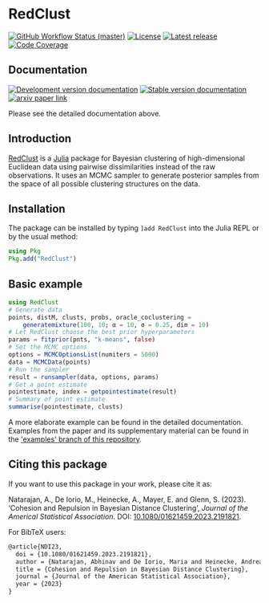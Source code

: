 # RedClust

[![GitHub Workflow Status (master)][github-CI-img]][github-CI-url]
[![License][license-img]][license-url]
[![Latest release][release-img]][release-url]
[![Code Coverage][codecov-img]][codecov-url]

## Documentation 

[![Development version documentation][docs-dev-img]][docs-dev-url]
[![Stable version documentation][docs-stable-img]][docs-stable-url]
[![arxiv paper link][arxiv-img]][arxiv-url]

Please see the detailed documentation above. 

## Introduction

[RedClust](https://github.com/abhinavnatarajan/RedClust.jl) is a [Julia](https://julialang.org/) package for Bayesian clustering of high-dimensional Euclidean data using pairwise dissimilarities instead of the raw observations. It uses an MCMC sampler to generate posterior samples from the space of all possible clustering structures on the data. 

## Installation
The package can be installed by typing `]add RedClust` into the Julia REPL or by the usual method:
```julia
using Pkg
Pkg.add("RedClust")
```

## Basic example
```julia
using RedClust
# Generate data
points, distM, clusts, probs, oracle_coclustering = 
	generatemixture(100, 10; α = 10, σ = 0.25, dim = 10)
# Let RedClust choose the best prior hyperparameters
params = fitprior(pnts, "k-means", false)
# Set the MCMC options
options = MCMCOptionsList(numiters = 5000)
data = MCMCData(points)
# Run the sampler
result = runsampler(data, options, params)
# Get a point estimate 
pointestimate, index = getpointestimate(result)
# Summary of point estimate
summarise(pointestimate, clusts)
```
A more elaborate example can be found in the detailed documentation. Examples from the paper and its supplementary material can be found in the ['examples' branch of this repository](https://github.com/abhinavnatarajan/RedClust.jl/tree/examples).

## Citing this package
If you want to use this package in your work, please cite it as:

Natarajan, A., De Iorio, M., Heinecke, A., Mayer, E. and Glenn, S. (2023). ‘Cohesion and Repulsion in Bayesian Distance Clustering’, _Journal of the Americal Statistical Association_. DOI: [10.1080/01621459.2023.2191821](https://doi.org/10.1080/01621459.2023.2191821).

For BibTeX users:

```latex
@article{NDI23,
  doi = {10.1080/01621459.2023.2191821},
  author = {Natarajan, Abhinav and De Iorio, Maria and Heinecke, Andreas and Mayer, Emanuel and Glenn, Simon},
  title = {Cohesion and Repulsion in Bayesian Distance Clustering},
  journal = {Journal of the American Statistical Association},
  year = {2023}
}
```

[github-CI-img]: https://img.shields.io/github/actions/workflow/status/abhinavnatarajan/RedClust.jl/CI.yml?logo=github&labelColor=222222
[github-CI-url]: https://github.com/abhinavnatarajan/RedClust.jl/actions/workflows/CI.yml

[codecov-img]: https://img.shields.io/codecov/c/github/abhinavnatarajan/RedClust.jl?logo=codecov&labelColor=222222&logoColor=white
[codecov-url]: https://app.codecov.io/gh/abhinavnatarajan/RedClust.jl/

[release-img]: https://img.shields.io/github/v/release/abhinavnatarajan/RedClust.jl?display_name=tag&logo=SemVer&sort=semver&labelColor=222222
[release-url]: https://github.com/abhinavnatarajan/RedClust.jl/releases

[license-img]: https://img.shields.io/github/license/abhinavnatarajan/RedClust.jl?style=flat&labelColor=222222
[license-url]: https://github.com/abhinavnatarajan/RedClust.jl/blob/master/LICENSE

[docs-dev-img]: https://img.shields.io/badge/docs-dev-blue?style=flat&labelColor=222222
[docs-dev-url]: https://abhinavnatarajan.github.io/RedClust.jl/dev/

[docs-stable-img]: https://img.shields.io/badge/docs-stable-blue?style=flat&labelColor=222222
[docs-stable-url]: https://abhinavnatarajan.github.io/RedClust.jl/stable/

[arxiv-img]: https://img.shields.io/badge/arxiv-2107.05414-red?style=flat&labelColor=222222
[arxiv-url]: https://arxiv.org/abs/2107.05414
